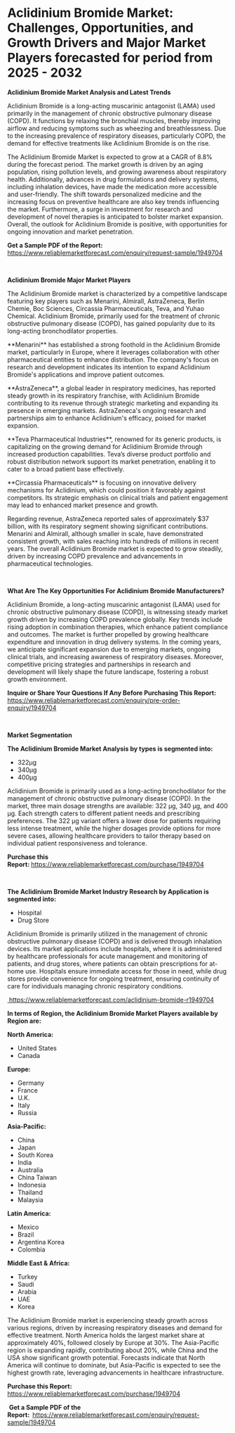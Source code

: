 <p><h1>Aclidinium Bromide Market: Challenges, Opportunities, and Growth Drivers and Major Market Players forecasted for period from 2025 - 2032</h1></p><p><strong>Aclidinium Bromide Market Analysis and Latest Trends</strong></p>
<p><p>Aclidinium Bromide is a long-acting muscarinic antagonist (LAMA) used primarily in the management of chronic obstructive pulmonary disease (COPD). It functions by relaxing the bronchial muscles, thereby improving airflow and reducing symptoms such as wheezing and breathlessness. Due to the increasing prevalence of respiratory diseases, particularly COPD, the demand for effective treatments like Aclidinium Bromide is on the rise.</p><p>The Aclidinium Bromide Market is expected to grow at a CAGR of 8.8% during the forecast period. The market growth is driven by an aging population, rising pollution levels, and growing awareness about respiratory health. Additionally, advances in drug formulations and delivery systems, including inhalation devices, have made the medication more accessible and user-friendly. The shift towards personalized medicine and the increasing focus on preventive healthcare are also key trends influencing the market. Furthermore, a surge in investment for research and development of novel therapies is anticipated to bolster market expansion. Overall, the outlook for Aclidinium Bromide is positive, with opportunities for ongoing innovation and market penetration.</p></p>
<p><strong>Get a Sample PDF of the Report:&nbsp;</strong> <a href="https://www.reliablemarketforecast.com/enquiry/request-sample/1949704?utm_campaign=3228&utm_medium=2&utm_source=Github&utm_content=ia&utm_term=19042025&utm_id=aclidinium-bromide">https://www.reliablemarketforecast.com/enquiry/request-sample/1949704</a></p>
<p>&nbsp;</p>
<p><strong>Aclidinium Bromide Major Market Players</strong></p>
<p><p>The Aclidinium Bromide market is characterized by a competitive landscape featuring key players such as Menarini, Almirall, AstraZeneca, Berlin Chemie, Boc Sciences, Circassia Pharmaceuticals, Teva, and Yuhao Chemical. Aclidinium Bromide, primarily used for the treatment of chronic obstructive pulmonary disease (COPD), has gained popularity due to its long-acting bronchodilator properties.</p><p>**Menarini** has established a strong foothold in the Aclidinium Bromide market, particularly in Europe, where it leverages collaboration with other pharmaceutical entities to enhance distribution. The company's focus on research and development indicates its intention to expand Aclidinium Bromide's applications and improve patient outcomes.</p><p>**AstraZeneca**, a global leader in respiratory medicines, has reported steady growth in its respiratory franchise, with Aclidinium Bromide contributing to its revenue through strategic marketing and expanding its presence in emerging markets. AstraZeneca's ongoing research and partnerships aim to enhance Aclidinium's efficacy, poised for market expansion.</p><p>**Teva Pharmaceutical Industries**, renowned for its generic products, is capitalizing on the growing demand for Aclidinium Bromide through increased production capabilities. Teva’s diverse product portfolio and robust distribution network support its market penetration, enabling it to cater to a broad patient base effectively.</p><p>**Circassia Pharmaceuticals** is focusing on innovative delivery mechanisms for Aclidinium, which could position it favorably against competitors. Its strategic emphasis on clinical trials and patient engagement may lead to enhanced market presence and growth.</p><p>Regarding revenue, AstraZeneca reported sales of approximately $37 billion, with its respiratory segment showing significant contributions. Menarini and Almirall, although smaller in scale, have demonstrated consistent growth, with sales reaching into hundreds of millions in recent years. The overall Aclidinium Bromide market is expected to grow steadily, driven by increasing COPD prevalence and advancements in pharmaceutical technologies.</p></p>
<p>&nbsp;</p>
<p><strong>What Are The Key Opportunities For Aclidinium Bromide Manufacturers?</strong></p>
<p><p>Aclidinium Bromide, a long-acting muscarinic antagonist (LAMA) used for chronic obstructive pulmonary disease (COPD), is witnessing steady market growth driven by increasing COPD prevalence globally. Key trends include rising adoption in combination therapies, which enhance patient compliance and outcomes. The market is further propelled by growing healthcare expenditure and innovation in drug delivery systems. In the coming years, we anticipate significant expansion due to emerging markets, ongoing clinical trials, and increasing awareness of respiratory diseases. Moreover, competitive pricing strategies and partnerships in research and development will likely shape the future landscape, fostering a robust growth environment.</p></p>
<p><strong>Inquire or Share Your Questions If Any Before Purchasing This Report:</strong> <a href="https://www.reliablemarketforecast.com/enquiry/pre-order-enquiry/1949704?utm_campaign=3228&utm_medium=2&utm_source=Github&utm_content=ia&utm_term=19042025&utm_id=aclidinium-bromide">https://www.reliablemarketforecast.com/enquiry/pre-order-enquiry/1949704</a></p>
<p>&nbsp;</p>
<p><strong>Market Segmentation</strong></p>
<p><strong>The Aclidinium Bromide Market Analysis by types is segmented into:</strong></p>
<p><ul><li>322µg</li><li>340µg</li><li>400µg</li></ul></p>
<p><p>Aclidinium Bromide is primarily used as a long-acting bronchodilator for the management of chronic obstructive pulmonary disease (COPD). In the market, three main dosage strengths are available: 322 µg, 340 µg, and 400 µg. Each strength caters to different patient needs and prescribing preferences. The 322 µg variant offers a lower dose for patients requiring less intense treatment, while the higher dosages provide options for more severe cases, allowing healthcare providers to tailor therapy based on individual patient responsiveness and tolerance.</p></p>
<p><strong>Purchase this Report:&nbsp;</strong><a href="https://www.reliablemarketforecast.com/purchase/1949704?utm_campaign=3228&utm_medium=2&utm_source=Github&utm_content=ia&utm_term=19042025&utm_id=aclidinium-bromide">https://www.reliablemarketforecast.com/purchase/1949704</a></p>
<p>&nbsp;</p>
<p><strong>The Aclidinium Bromide Market Industry Research by Application is segmented into:</strong></p>
<p><ul><li>Hospital</li><li>Drug Store</li></ul></p>
<p><p>Aclidinium Bromide is primarily utilized in the management of chronic obstructive pulmonary disease (COPD) and is delivered through inhalation devices. Its market applications include hospitals, where it is administered by healthcare professionals for acute management and monitoring of patients, and drug stores, where patients can obtain prescriptions for at-home use. Hospitals ensure immediate access for those in need, while drug stores provide convenience for ongoing treatment, ensuring continuity of care for individuals managing chronic respiratory conditions.</p></p>
<p><a href="https://www.reliablemarketforecast.com/aclidinium-bromide-r1949704?utm_campaign=3228&utm_medium=2&utm_source=Github&utm_content=ia&utm_term=19042025&utm_id=aclidinium-bromide">&nbsp;https://www.reliablemarketforecast.com/aclidinium-bromide-r1949704</a></p>
<p><strong>In terms of Region, the Aclidinium Bromide Market Players available by Region are:</strong></p>
<p>
    <p> <strong> North America: </strong>
        <ul>
            <li>United States</li>
            <li>Canada</li>
        </ul>
        </p> 
    <p> <strong> Europe: </strong>
        <ul>
            <li>Germany</li>
            <li>France</li>
            <li>U.K.</li>
            <li>Italy</li>
            <li>Russia</li>
        </ul>
        </p> 
    <p> <strong> Asia-Pacific: </strong>
        <ul>
            <li>China</li>
            <li>Japan</li>
            <li>South Korea</li>
            <li>India</li>
            <li>Australia</li>
            <li>China Taiwan</li>
            <li>Indonesia</li>
            <li>Thailand</li>
            <li>Malaysia</li>
        </ul>
        </p> 
    <p> <strong> Latin America: </strong>
        <ul>
            <li>Mexico</li>
            <li>Brazil</li>
            <li>Argentina Korea</li>
            <li>Colombia</li>
        </ul>
        </p> 
    <p> <strong> Middle East & Africa: </strong>
        <ul>
            <li>Turkey</li>
            <li>Saudi</li>
            <li>Arabia</li>
            <li>UAE</li>
            <li>Korea</li>
        </ul>
    </p>
    </p>
<p><p>The Aclidinium Bromide market is experiencing steady growth across various regions, driven by increasing respiratory diseases and demand for effective treatment. North America holds the largest market share at approximately 40%, followed closely by Europe at 30%. The Asia-Pacific region is expanding rapidly, contributing about 20%, while China and the USA show significant growth potential. Forecasts indicate that North America will continue to dominate, but Asia-Pacific is expected to see the highest growth rate, leveraging advancements in healthcare infrastructure.</p></p>
<p><strong>Purchase this Report: </strong><a href="https://www.reliablemarketforecast.com/purchase/1949704?utm_campaign=3228&utm_medium=2&utm_source=Github&utm_content=ia&utm_term=19042025&utm_id=aclidinium-bromide">https://www.reliablemarketforecast.com/purchase/1949704</a></p>
<p>&nbsp;<strong>Get a Sample PDF of the Report:&nbsp;&nbsp;</strong><a href="https://www.reliablemarketforecast.com/enquiry/request-sample/1949704?utm_campaign=3228&utm_medium=2&utm_source=Github&utm_content=ia&utm_term=19042025&utm_id=aclidinium-bromide">https://www.reliablemarketforecast.com/enquiry/request-sample/1949704</a></p>
<p><strong></strong></p>
<p><p></p><p></p><p></p></p>